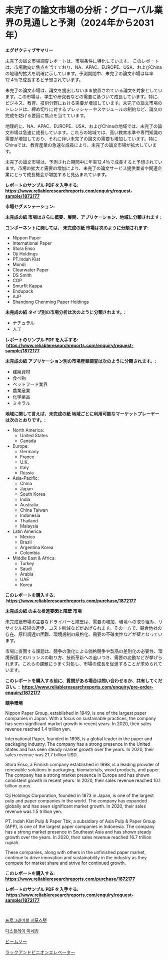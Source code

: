 <p><h1>未完了の論文市場の分析：グローバル業界の見通しと予測（2024年から2031年）</h1></p><p><strong>エグゼクティブサマリー</strong></p>
<p><p>未完了の論文市場調査レポートは、市場条件に特化しています。 このレポートは、市場動向に焦点を当てており、NA、APAC、EUROPE、USA、およびChinaの地理的拡大を明確に示しています。予測期間中、未完了の論文市場は年率12.4％で成長すると予想されています。</p><p>未完了の論文市場は、論文を提出しないまま放置されている論文を対象としています。この市場は、学生や研究者などの需要に基づいて成長しています。特に、ビジネス、教育、技術分野における需要が増加しています。未完了の論文市場のトレンドは、締め切りに対するプレッシャーやスケジュールの制約など、論文の完成を妨げる要因に焦点を当てています。</p><p>地理的に、NA、APAC、EUROPE、USA、およびChinaの地域では、未完了の論文市場は急速に成長しています。これらの地域では、高い教育水準や専門知識の需要が増加しており、それに伴い未完了の論文の需要も増加しています。特にChinaでは、教育産業の急速な成長により、未完了の論文市場が拡大しています。</p><p>未完了の論文市場は、予測された期間中に年率12.4％で成長すると予想されています。市場の拡大と需要の増加により、未完了の論文サービス提供業者や関連企業にとって成長機会が増加すると見込まれています。</p></p>
<p><strong>レポートのサンプル PDF を入手する: <a href="https://www.reliableresearchreports.com/enquiry/request-sample/1872177">https://www.reliableresearchreports.com/enquiry/request-sample/1872177</a></strong></p>
<p><strong>市場セグメンテーション:</strong></p>
<p><strong> 未完成の紙 市場はさらに概要、展開、アプリケーション、地域に分類されます :</strong></p>
<p><strong>コンポーネントに関しては、 未完成の紙 市場は次のように分類されます: &nbsp;</strong></p>
<p><ul><li>Nippon Paper</li><li>International Paper</li><li>Stora Enso</li><li>Oji Holdings</li><li>PT.Indah Kiat</li><li>Mondi</li><li>Clearwater Paper</li><li>DS Smith</li><li>CGP</li><li>Smurfit Kappa</li><li>Endupack</li><li>AJP</li><li>Shandong Chenming Paper Holdings</li></ul></p>
<p><strong> 未完成の紙 タイプ別の市場分析は次のように分類されます。:</strong></p>
<p><ul><li>ナチュラル</li><li>人工</li></ul></p>
<p><strong>レポートのサンプル PDF を入手する: &nbsp;<a href="https://www.reliableresearchreports.com/enquiry/request-sample/1872177">https://www.reliableresearchreports.com/enquiry/request-sample/1872177</a></strong></p>
<p><strong> 未完成の紙 アプリケーション別の市場産業調査は次のように分類されます。:</strong></p>
<p><ul><li>建築資材</li><li>食べ物</li><li>ペットフード業界</li><li>農業産業</li><li>化学薬品</li><li>ミネラル</li></ul></p>
<p><strong>地域に関して言えば、未完成の紙 地域ごとに利用可能なマーケットプレーヤーは次のとおりです。:</strong></p>
<p><ul>
    <li>
        North America:
        <ul>
            <li>United States</li>
            <li>Canada</li>
        </ul>
    </li>
    <li>
        Europe:
        <ul>
            <li>Germany</li>
            <li>France</li>
            <li>U.K.</li>
            <li>Italy</li>
            <li>Russia</li>
        </ul>
    </li>
    <li>
        Asia-Pacific:
        <ul>
            <li>China</li>
            <li>Japan</li>
            <li>South Korea</li>
            <li>India</li>
            <li>Australia</li>
            <li>China Taiwan</li>
            <li>Indonesia</li>
            <li>Thailand</li>
            <li>Malaysia</li>
        </ul>
    </li>
    <li>
        Latin America:
        <ul>
            <li>Mexico</li>
            <li>Brazil</li>
            <li>Argentina Korea</li>
            <li>Colombia</li>
        </ul>
    </li>
    <li>
        Middle East & Africa:
        <ul>
            <li>Turkey</li>
            <li>Saudi</li>
            <li>Arabia</li>
            <li>UAE</li>
            <li>Korea</li>
        </ul>
    </li>
    </ul></p>
<p><strong>このレポートを購入する: &nbsp;<a href="https://www.reliableresearchreports.com/purchase/1872177">https://www.reliableresearchreports.com/purchase/1872177</a></strong></p>
<p><strong>未完成の紙 の主な推進要因と障壁 市場</strong></p>
<p><p>未完成紙市場の主要なドライバーと障壁は、需要の増加、環境への取り組み、リサイクル技術の進歩、コスト削減などがあげられます。その一方で、競合他社の存在、原料調達の困難、環境規制の厳格化、需要の不確実性などが壁となっています。</p><p>市場に直面する課題は、競争の激化による価格競争や製品の差別化の必要性、環境保護とのバランスの取り方、技術革新への追いつき、需要の変動などが挙げられます。これらの課題にうまく対処し、市場の成長を促進することが求められています。</p></p>
<p><strong>このレポートを購入する前に、質問がある場合は問い合わせるか、共有してください。:&nbsp; <a href="https://www.reliableresearchreports.com/enquiry/pre-order-enquiry/1872177">https://www.reliableresearchreports.com/enquiry/pre-order-enquiry/1872177</a></strong></p>
<p><strong>競争環境</strong></p>
<p><p>Nippon Paper Group, established in 1949, is one of the largest paper companies in Japan. With a focus on sustainable practices, the company has seen significant market growth in recent years. In 2020, their sales revenue reached 1.4 trillion yen.</p><p>International Paper, founded in 1898, is a global leader in the paper and packaging industry. The company has a strong presence in the United States and has seen steady market growth over the years. In 2020, their sales revenue was 21.7 billion USD.</p><p>Stora Enso, a Finnish company established in 1998, is a leading provider of renewable solutions in packaging, biomaterials, wood products, and paper. The company has a strong market presence in Europe and has shown consistent growth in recent years. In 2020, their sales revenue reached 10.1 billion euros.</p><p>Oji Holdings Corporation, founded in 1873 in Japan, is one of the largest pulp and paper companies in the world. The company has expanded globally and has seen significant market growth. In 2020, their sales revenue was 1.5 trillion yen.</p><p>PT. Indah Kiat Pulp & Paper Tbk, a subsidiary of Asia Pulp & Paper Group (APP), is one of the largest paper companies in Indonesia. The company has a strong market presence in Southeast Asia and has shown steady growth over the years. In 2020, their sales revenue reached 16.7 trillion rupiah.</p><p>These companies, along with others in the unfinished paper market, continue to drive innovation and sustainability in the industry as they compete for market share and strive for continued growth.</p></p>
<p><strong>このレポートを購入する: &nbsp; <a href="https://www.reliableresearchreports.com/purchase/1872177">https://www.reliableresearchreports.com/purchase/1872177</a></strong></p>
<p><strong>レポートのサンプル PDF を入手する: &nbsp;<a href="https://www.reliableresearchreports.com/enquiry/request-sample/1872177">https://www.reliableresearchreports.com/enquiry/request-sample/1872177</a></strong><strong></strong></p>
<p>&nbsp;</p>
<p><p><a href="https://medium.com/@avramcornescu20221/%EB%94%94%EC%BD%94%EB%94%A9-%EA%B0%80%EB%8A%A5%ED%95%9C-%ED%94%84%EB%A1%9C%EA%B7%B8%EB%9E%98%EB%B0%8D-%EA%B0%80%EB%8A%A5%ED%95%9C-%EC%98%A8%EB%8F%84-%EC%A1%B0%EC%A0%88%EC%9E%A5%EC%B9%98-%EC%8B%9C%EC%9E%A5-%EC%A7%80%ED%91%9C-%EC%8B%9C%EC%9E%A5-%EC%A0%90%EC%9C%A0%EC%9C%A8-%ED%8A%B8%EB%A0%8C%EB%93%9C-%EB%B0%8F-%EC%84%B1%EC%9E%A5-%ED%8C%A8%ED%84%B4-655eb9f56375">프로그래머블 서모스탯</a></p><p><a href="https://medium.com/@demarcuskuhlman/%EB%A7%A4%EB%84%A4%ED%82%A8-%EC%8B%9C%EC%9E%A5-%EC%9C%A0%ED%98%95-%EC%9D%91%EC%9A%A9-%EB%B0%8F-%EC%A7%80%EB%A6%AC%EC%97%90-%EB%8C%80%ED%95%9C-%ED%8F%AC%EA%B4%84%EC%A0%81%EC%9D%B8-%ED%8F%89%EA%B0%80-df102c60bd5d">디스플레이 마네킹</a></p><p><a href="https://medium.com/@santosuigrtley997836/%E3%83%93%E3%83%BC%E3%83%A0%E3%82%BD%E3%83%BC%E5%B8%82%E5%A0%B4%E3%81%AE%E8%A6%8F%E6%A8%A1-cagr-%E3%83%88%E3%83%AC%E3%83%B3%E3%83%89-2024-2030-90e7a905bc68">ビームソー</a></p><p><a href="https://medium.com/@coraltrout1923/%E3%83%A9%E3%83%83%E3%82%AF%E3%81%A8%E3%83%94%E3%83%8B%E3%82%AA%E3%83%B3%E3%82%A8%E3%83%AC%E3%83%99%E3%83%BC%E3%82%BF%E3%83%BC%E5%B8%82%E5%A0%B4-2031%E5%B9%B4%E3%81%BE%E3%81%A7%E3%81%AE%E5%8B%95%E5%90%91-%E4%BA%88%E6%B8%AC-%E7%AB%B6%E4%BA%89%E5%88%86%E6%9E%90-4e53c7c2e6ee">ラックアンドピニオンエレベーター</a></p></p>